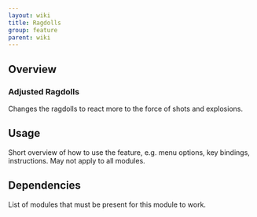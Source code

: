 ```yaml
---
layout: wiki
title: Ragdolls
group: feature
parent: wiki
---
```


## Overview

### Adjusted Ragdolls
Changes the ragdolls to react more to the force of shots and explosions.


## Usage

Short overview of how to use the feature, e.g. menu options, key bindings, 
instructions. May not apply to all modules.


## Dependencies

List of modules that must be present for this module to work.
